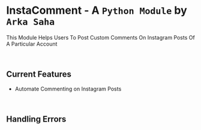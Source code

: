 # **InstaComment** - A ``Python Module`` by ``Arka Saha``
This Module Helps Users To Post Custom Comments On Instagram Posts Of A Particular Account

<br>

## Current Features
<ul>
  <li>Automate Commenting on Instagram Posts</li>
 
</ul>

<br>

## Handling Errors
